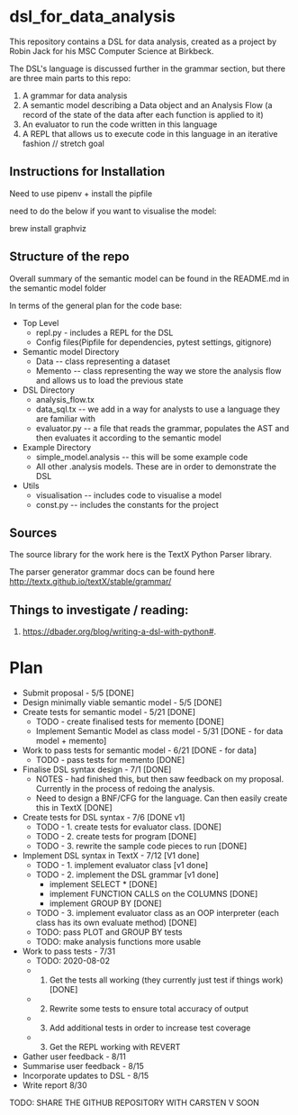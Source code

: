 # dsl_for_data_analysis

This repository contains a DSL for data analysis, created as a project by Robin Jack for his MSC Computer Science at Birkbeck.

The DSL's language is discussed further in the grammar section,
but there are three main parts to this repo:
1. A grammar for data analysis 
2. A semantic model describing a Data object and an Analysis Flow (a record of the state of the data after each function is applied to it)
3. An evaluator to run the code written in this language
4. A REPL that allows us to execute code in this language in an iterative fashion // stretch goal 

## Instructions for Installation
Need to use pipenv + install the pipfile

need to do the below if you want to visualise the model:
 
brew install graphviz


## Structure of the repo
Overall summary of the semantic model can be found in the README.md in the semantic model folder

In terms of the general plan for the code base:
* Top Level
    * repl.py - includes a REPL for the DSL
    * Config files(Pipfile for dependencies, pytest settings, gitignore)
* Semantic model Directory
    * Data -- class representing a dataset
    * Memento -- class representing the way we store the analysis flow and allows us to load the previous state
* DSL Directory
    * analysis_flow.tx
    * data_sql.tx -- we add in a way for analysts to use a language they are familiar with
    * evaluator.py -- a file that reads the grammar, populates the AST
    and then evaluates it according to the semantic model
* Example Directory
    * simple_model.analysis -- this will be some example code
    * All other .analysis models. These are in order to demonstrate the DSL
* Utils
    * visualisation -- includes code to visualise a model
    * const.py -- includes the constants for the project



## Sources
The source library for the work here is the TextX Python Parser library.

The parser generator grammar docs can be found here 
http://textx.github.io/textX/stable/grammar/


##  Things to investigate / reading:
1. https://dbader.org/blog/writing-a-dsl-with-python#.


# Plan

* Submit proposal - 5/5 [DONE]
* Design minimally viable semantic model - 5/5 [DONE]
* Create tests for semantic model - 5/21 [DONE]
    * TODO - create finalised tests for memento [DONE]
    * Implement Semantic Model as class model - 5/31 [DONE - for data model + memento]
* Work to pass tests for semantic model - 6/21 [DONE - for data]
    * TODO - pass tests for memento [DONE]
* Finalise DSL syntax design - 7/1 [DONE]
    * NOTES - had finished this, but then saw feedback on my proposal. Currently in the process of redoing the analysis.
    * Need to design a BNF/CFG for the language. Can then easily create this in TextX [DONE]
* Create tests for DSL syntax - 7/6 [DONE v1]
    * TODO - 1. create tests for evaluator class. [DONE]
    * TODO - 2. create tests for program  [DONE]
    * TODO - 3. rewrite the sample code pieces to run [DONE]
* Implement DSL syntax in TextX - 7/12 [V1 done]
    * TODO - 1. implement evaluator class [v1 done]
    * TODO - 2. implement the DSL grammar [v1 done]
        * implement SELECT * [DONE]
        * implement FUNCTION CALLS on the COLUMNS [DONE]
        * implement GROUP BY [DONE]
    * TODO - 3. implement evaluator class as an OOP interpreter (each class has its own evaluate method) [DONE]
    * TODO: pass PLOT and GROUP BY tests
    * TODO: make analysis functions more usable
* Work to pass tests - 7/31
    * TODO: 2020-08-02
    * 1. Get the tests all working (they currently just test if things work) [DONE]
    * 2. Rewrite some tests to ensure total accuracy of output
    * 3. Add additional tests in order to increase test coverage
    * 3. Get the REPL working with REVERT
* Gather user feedback - 8/11
* Summarise user feedback - 8/15
* Incorporate updates to DSL - 8/15
* Write report 8/30

TODO: SHARE THE GITHUB REPOSITORY WITH CARSTEN V SOON   


